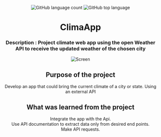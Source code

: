 <div align="center"> 

![GitHub language count](https://img.shields.io/github/languages/count/Ruan-codeVi/Clone-Netflix?color=blue&style=for-the-badge) ![GitHub top language](https://img.shields.io/github/languages/top/Ruan-codeVi/Clone-Netflix?color=blue&style=for-the-badge)

# ClimaApp 

### Description : Project climate web app using the open Weather API to receive the updated weather of the chosen city


  
  ![Screen](/assets/appClima.gif)
 
##  Purpose of the project
Develop an app that could bring the current climate of a city or state. Using an external API

## What was learned from the project
Integrate the app with the Api. </br>
Use API documentation to extract data only from desired end points. </br>
Make API requests. </br>


</div> </br> 
